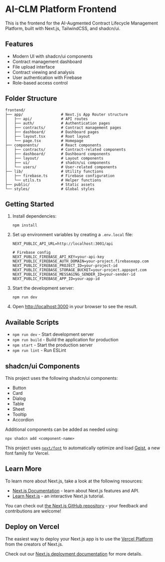 # AI-CLM Platform Frontend

This is the frontend for the AI-Augmented Contract Lifecycle Management Platform, built with Next.js, TailwindCSS, and shadcn/ui.

## Features

- Modern UI with shadcn/ui components
- Contract management dashboard
- File upload interface
- Contract viewing and analysis
- User authentication with Firebase
- Role-based access control

## Folder Structure

```
frontend/
├── app/                 # Next.js App Router structure
│   ├── api/             # API routes
│   ├── auth/            # Authentication pages
│   ├── contracts/       # Contract management pages
│   ├── dashboard/       # Dashboard pages
│   ├── layout.tsx       # Root layout
│   └── page.tsx         # Homepage
├── components/          # React components
│   ├── contracts/       # Contract-related components
│   ├── dashboard/       # Dashboard components
│   ├── layout/          # Layout components
│   ├── ui/              # shadcn/ui components
│   └── users/           # User-related components
├── lib/                 # Utility functions
│   ├── firebase.ts      # Firebase configuration
│   └── utils.ts         # Helper functions
├── public/              # Static assets
└── styles/              # Global styles
```

## Getting Started

1. Install dependencies:
   ```
   npm install
   ```

2. Set up environment variables by creating a `.env.local` file:
   ```
   NEXT_PUBLIC_API_URL=http://localhost:3001/api
   
   # Firebase config
   NEXT_PUBLIC_FIREBASE_API_KEY=your-api-key
   NEXT_PUBLIC_FIREBASE_AUTH_DOMAIN=your-project.firebaseapp.com
   NEXT_PUBLIC_FIREBASE_PROJECT_ID=your-project-id
   NEXT_PUBLIC_FIREBASE_STORAGE_BUCKET=your-project.appspot.com
   NEXT_PUBLIC_FIREBASE_MESSAGING_SENDER_ID=your-sender-id
   NEXT_PUBLIC_FIREBASE_APP_ID=your-app-id
   ```

3. Start the development server:
   ```
   npm run dev
   ```

4. Open [http://localhost:3000](http://localhost:3000) in your browser to see the result.

## Available Scripts

- `npm run dev` - Start development server
- `npm run build` - Build the application for production
- `npm start` - Start the production server
- `npm run lint` - Run ESLint

## shadcn/ui Components

This project uses the following shadcn/ui components:

- Button
- Card
- Dialog
- Table
- Sheet
- Tooltip
- Accordion

Additional components can be added as needed using:
```
npx shadcn add <component-name>
```

This project uses [`next/font`](https://nextjs.org/docs/app/building-your-application/optimizing/fonts) to automatically optimize and load [Geist](https://vercel.com/font), a new font family for Vercel.

## Learn More

To learn more about Next.js, take a look at the following resources:

- [Next.js Documentation](https://nextjs.org/docs) - learn about Next.js features and API.
- [Learn Next.js](https://nextjs.org/learn) - an interactive Next.js tutorial.

You can check out [the Next.js GitHub repository](https://github.com/vercel/next.js) - your feedback and contributions are welcome!

## Deploy on Vercel

The easiest way to deploy your Next.js app is to use the [Vercel Platform](https://vercel.com/new?utm_medium=default-template&filter=next.js&utm_source=create-next-app&utm_campaign=create-next-app-readme) from the creators of Next.js.

Check out our [Next.js deployment documentation](https://nextjs.org/docs/app/building-your-application/deploying) for more details.
